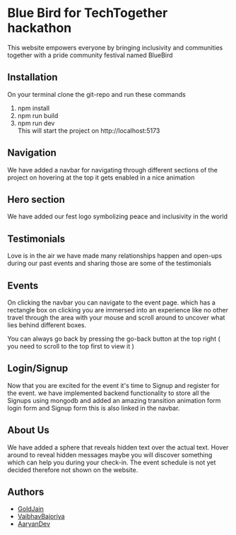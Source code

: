 
# Blue Bird for TechTogether hackathon

This website empowers everyone by bringing inclusivity and communities together with a pride community festival named BlueBird




## Installation

On your terminal clone the git-repo and run these commands
1) npm install 
2) npm run build
3) npm run dev  
This will start the project on http://localhost:5173

## Navigation
We have added a navbar for navigating through different sections of the project on hovering at the top it gets enabled in a nice animation

## Hero section
We have added our fest logo symbolizing peace and inclusivity in the world

## Testimonials
Love is in the air we have made many relationships happen and open-ups during our past events and sharing those are some of the testimonials



## Events
On clicking the navbar you can navigate to the event page. which has a rectangle box on clicking you are immersed into an experience like no other travel through the area with your mouse and scroll around to uncover what lies behind different boxes.

You can always go back by pressing the go-back button at the top right ( you need to scroll to the top first to view it )
## Login/Signup
Now that you are excited for the event it's time to Signup and register for the event. we have implemented backend functionality to store all the Signups using mongodb and added an amazing transition animation form login form and Signup form this is also linked in the navbar.



## About Us
We have added a sphere that reveals hidden text over the actual text. Hover around to reveal hidden messages maybe you will discover something which can help you during your check-in.
The event schedule is not yet decided therefore not shown on the website.
## Authors

- [GoldJain](https://www.github.com/SiddharthPalod)
- [VaibhavBajoriya](https://www.github.com/VaibhavBajoriya)
- [AaryanDev](https://www.github.com/Aaryan-Ajith-Dev)


